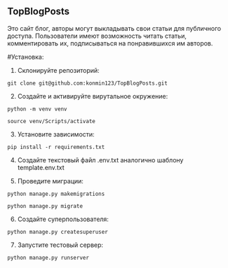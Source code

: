## TopBlogPosts

Это сайт блог, авторы могут выкладывать свои статьи для публичного доступа. Пользователи имеют возможность читать статьи, комментировать их, подписываться на понравившихся им авторов. 

#Установка: 

1. Склонируйте репозиторий:

```git clone git@github.com:konmin123/TopBlogPosts.git```

2. Создайте и активируйте вирутальное окружение:

```python -m venv venv```

```source venv/Scripts/activate```

3. Установите зависимости:

```pip install -r requirements.txt```  

4. Создайте текстовый файл .env.txt аналогично шаблону template.env.txt

5. Проведите миграции:

```python manage.py makemigrations```

```python manage.py migrate```

6. Создайте суперпользователя:

```python manage.py createsuperuser```

7. Запустите тестовый сервер:

```python manage.py runserver```

